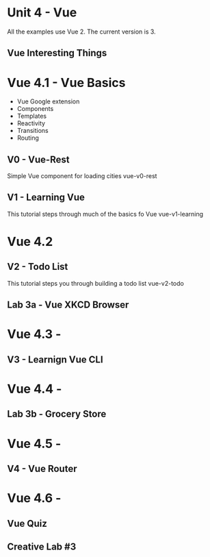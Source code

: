 # Unit 4 - Vue

All the examples use Vue 2. The current version is 3.

## Vue Interesting Things

# Vue 4.1 - Vue Basics

- Vue Google extension
- Components
- Templates
- Reactivity
- Transitions
- Routing

## V0 - Vue-Rest

Simple Vue component for loading cities
vue-v0-rest

## V1 - Learning Vue

This tutorial steps through much of the basics fo Vue
vue-v1-learning

# Vue 4.2

## V2 - Todo List

This tutorial steps you through building a todo list
vue-v2-todo

## Lab 3a - Vue XKCD Browser

# Vue 4.3 -

## V3 - Learnign Vue CLI

# Vue 4.4 -

## Lab 3b - Grocery Store

# Vue 4.5 -

## V4 - Vue Router

# Vue 4.6 -

## Vue Quiz

## Creative Lab #3
